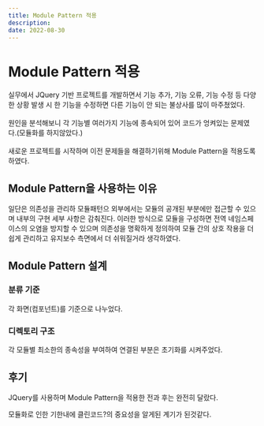 ```yaml
---
title: Module Pattern 적용
description: 
date: 2022-08-30
---
```


# Module Pattern 적용

실무에서 JQuery 기반 프로젝트를 개발하면서 기능 추가, 기능 오류, 기능 수정 등 다양한 상황 발생 시 한 기능을 수정하면 다른 기능이 안 되는 불상사를 많이 마주쳤었다. 
<br/><br/>
원인을 분석해보니 각 기능별 여러가지 기능에 종속되어 있어 코드가 엉켜있는 문제였다.(모듈화를 하지않았다.)
<br/><br/>
새로운 프로젝트를 시작하며 이전 문제들을 해결하기위해 Module Pattern을 적용도록 하였다.


## Module Pattern을 사용하는 이유

일단은 의존성을 관리하
모듈패턴으 외부에서는 모듈의 공개된 부분에만 접근할 수 있으며 내부의 구현 세부 사항은 감춰진다.
이러한 방식으로 모듈을 구성하면 전역 네임스페이스의 오염을 방지할 수 있으며 의존성을 명확하게 정의하여 모듈 간의 상호 작용을 더 쉽게 관리하고 유지보수 측면에서 더 쉬워질거라 생각하였다.








## Module Pattern 설계

### 분류 기준
   각 화면(컴포넌트)를 기준으로 나누었다.
   
### 디렉토리 구조
   
   각 모듈별 최소한의 종속성을 부여하여 연결된 부분은 초기화를 시켜주었다.
   
## 후기 
JQuery를 사용하며 Module Pattern을 적용한 전과 후는 완전히 달랐다.

모듈화로 인한 기한내에 클린코드?의 중요성을 알게된 계기가 된것같다. 
